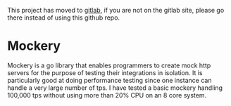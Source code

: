 This project has moved to [gitlab](https://gitlab.com/ComputersFearMe/mockery),
if you are not on the gitlab site, please go there instead of using this
github repo.

# Mockery
Mockery is a go library that enables programmers to create mock http
servers for the purpose of testing their integrations in isolation.  It
is particularly good at doing performance testing since one instance can
handle a very large number of tps.  I have tested a basic mockery
handling 100,000 tps without using more than 20% CPU on an 8 core
system.